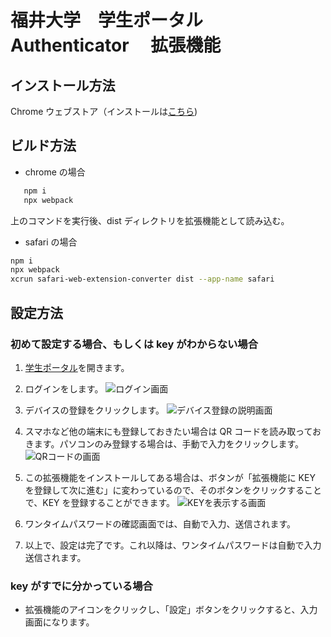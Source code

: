 # 福井大学　学生ポータル　 Authenticator 　拡張機能

## インストール方法

Chrome ウェブストア（インストールは[こちら](https://chromewebstore.google.com/detail/%E7%A6%8F%E4%BA%95%E5%A4%A7%E5%AD%A6%E5%AD%A6%E7%94%9F%E3%83%9D%E3%83%BC%E3%82%BF%E3%83%AB%E7%94%A8authenticator/agbeddljnfggabajkjfamdfcelkmlanc?authuser=0&hl=ja))

## ビルド方法

- chrome の場合

```bash
   npm i
   npx webpack
```

上のコマンドを実行後、dist ディレクトリを拡張機能として読み込む。

- safari の場合

```bash
npm i
npx webpack
xcrun safari-web-extension-converter dist --app-name safari
```

## 設定方法

### 初めて設定する場合、もしくは key がわからない場合

1. [学生ポータル](https://lss.sao.u-fukui.ac.jp/Portal/)を開きます。

2. ログインをします。
   ![ログイン画面](/src/instruction/login.png)

3. デバイスの登録をクリックします。
   ![デバイス登録の説明画面](/src/instruction/device.png)

4. スマホなど他の端末にも登録しておきたい場合は QR コードを読み取っておきます。パソコンのみ登録する場合は、手動で入力をクリックします。
   ![QRコードの画面](/src/instruction/qr-fix.png)

5. この拡張機能をインストールしてある場合は、ボタンが「拡張機能に KEY を登録して次に進む」に変わっているので、そのボタンをクリックすることで、KEY を登録することができます。
   ![KEYを表示する画面](/src/instruction/key.png)

6. ワンタイムパスワードの確認画面では、自動で入力、送信されます。

7. 以上で、設定は完了です。これ以降は、ワンタイムパスワードは自動で入力送信されます。

### key がすでに分かっている場合

- 拡張機能のアイコンをクリックし、「設定」ボタンをクリックすると、入力画面になります。
